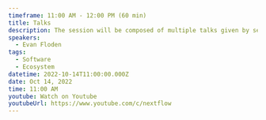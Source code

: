 ```yaml
---
timeframe: 11:00 AM - 12:00 PM (60 min)
title: Talks
description: The session will be composed of multiple talks given by several speakers. Details will be announced soon.
speakers:
  - Evan Floden
tags:
  - Software
  - Ecosystem
datetime: 2022-10-14T11:00:00.000Z
date: Oct 14, 2022
time: 11:00 AM
youtube: Watch on Youtube
youtubeUrl: https://www.youtube.com/c/nextflow
---
```

